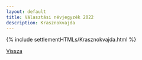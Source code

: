 ```yaml
---
layout: default
title: Választási névjegyzék 2022
description: Krasznokvajda
---
```


{% include settlementHTMLs/Krasznokvajda.html %}

[Vissza](./)